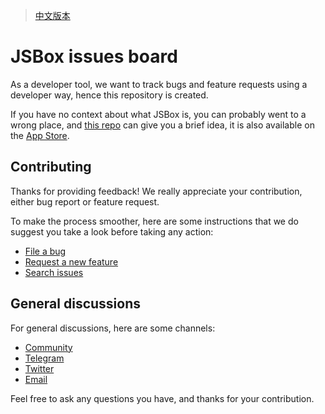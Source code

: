 > [中文版本](README_CN.md)

# JSBox issues board

As a developer tool, we want to track bugs and feature requests using a developer way, hence this repository is created.

If you have no context about what JSBox is, you can probably went to a wrong place, and [this repo](https://github.com/cyanzhong/xTeko) can give you a brief idea, it is also available on the [App Store](https://apps.apple.com/us/app/id1312014438).

## Contributing

Thanks for providing feedback! We really appreciate your contribution, either bug report or feature request.

To make the process smoother, here are some instructions that we do suggest you take a look before taking any action:

- [File a bug](CONTRIBUTING#file-a-bug)
- [Request a new feature](CONTRIBUTING#request-a-new-feature)
- [Search issues](CONTRIBUTING#search-issues)

## General discussions

For general discussions, here are some channels:

- [Community](https://jsboxbbs.com)
- [Telegram](https://t.me/PinTG)
- [Twitter](https://twitter.com/cyanapps)
- [Email](mailto:log.e@qq.com)

Feel free to ask any questions you have, and thanks for your contribution.